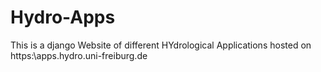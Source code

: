 # Hydro-Apps
This is a django Website of different HYdrological Applications hosted on https:\\apps.hydro.uni-freiburg.de
